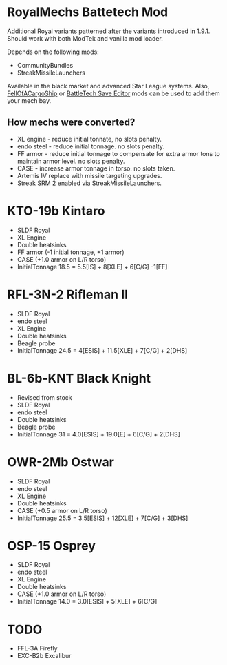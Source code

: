 # RoyalMechs Battetech Mod
Additional Royal variants patterned after the variants introduced in 1.9.1. 
Should work with both ModTek and vanilla mod loader.

Depends on the following mods:
* CommunityBundles
* StreakMissileLaunchers

Available in the black market and advanced Star League systems.
Also, [FellOfACargoShip] or [BattleTech Save Editor] mods can be used to add 
them your mech bay.

## How mechs were converted?
* XL engine - reduce initial tonnate, no slots penalty.
* endo steel - reduce initial tonnage. no slots penalty.
* FF armor - reduce initial tonnage to compensate for extra armor tons to 
  maintain armor level. no slots penalty.
* CASE - increase armor tonnage in torso. no slots taken.
* Artemis IV replace with missile targeting upgrades.
* Streak SRM 2 enabled via StreakMissileLaunchers.

# KTO-19b Kintaro
* SLDF Royal
* XL Engine
* Double heatsinks
* FF armor (-1 initial tonnage, +1 armor)
* CASE (+1.0 armor on L/R torso)
* InitialTonnage 18.5 = 5.5[IS] + 8[XLE] + 6[C/G] -1[FF]

# RFL-3N-2 Rifleman II
* SLDF Royal
* endo steel
* XL Engine
* Double heatsinks
* Beagle probe
* InitialTonnage 24.5 = 4[ESIS] + 11.5[XLE] + 7[C/G] + 2[DHS]

# BL-6b-KNT Black Knight
* Revised from stock
* SLDF Royal
* endo steel
* Double heatsinks
* Beagle probe
* InitialTonnage 31 = 4.0[ESIS] + 19.0[E] + 6[C/G] + 2[DHS]

# OWR-2Mb Ostwar
* SLDF Royal
* endo steel
* XL Engine
* Double heatsinks
* CASE (+0.5 armor on L/R torso)
* InitialTonnage 25.5 = 3.5[ESIS] + 12[XLE] + 7[C/G] + 3[DHS]

# OSP-15 Osprey
* SLDF Royal
* endo steel
* XL Engine
* Double heatsinks
* CASE (+1.0 armor on L/R torso)
* InitialTonnage 14.0 = 3.0[ESIS] + 5[XLE] + 6[C/G]

# TODO
* FFL-3A Firefly
* EXC-B2b Excalibur

[FellOfACargoShip]: https://www.nexusmods.com/battletech/mods/532
[BattleTech Save Editor]: https://www.nexusmods.com/battletech/mods/408

